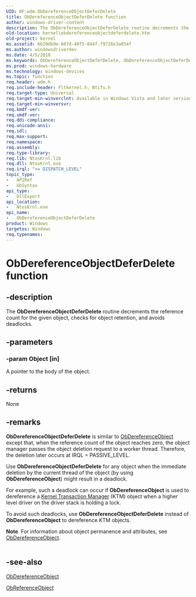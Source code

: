 ```yaml
---
UID: NF:wdm.ObDereferenceObjectDeferDelete
title: ObDereferenceObjectDeferDelete function
author: windows-driver-content
description: The ObDereferenceObjectDeferDelete routine decrements the reference count for the given object, checks for object retention, and avoids deadlocks.
old-location: kernel\obdereferenceobjectdeferdelete.htm
old-project: kernel
ms.assetid: 6b20db9e-807d-40f5-844f-f9726e3a854f
ms.author: windowsdriverdev
ms.date: 4/5/2018
ms.keywords: ObDereferenceObjectDeferDelete, ObDereferenceObjectDeferDelete routine [Kernel-Mode Driver Architecture], k107_d20a8bd1-feff-4c48-8c6f-ccf8a119281b.xml, kernel.obdereferenceobjectdeferdelete, wdm/ObDereferenceObjectDeferDelete
ms.prod: windows-hardware
ms.technology: windows-devices
ms.topic: function
req.header: wdm.h
req.include-header: Fltkernel.h, Ntifs.h
req.target-type: Universal
req.target-min-winverclnt: Available in Windows Vista and later versions of Windows operating systems.
req.target-min-winversvr: 
req.kmdf-ver: 
req.umdf-ver: 
req.ddi-compliance: 
req.unicode-ansi: 
req.idl: 
req.max-support: 
req.namespace: 
req.assembly: 
req.type-library: 
req.lib: NtosKrnl.lib
req.dll: NtosKrnl.exe
req.irql: "<= DISPATCH_LEVEL"
topic_type:
-	APIRef
-	kbSyntax
api_type:
-	DllExport
api_location:
-	NtosKrnl.exe
api_name:
-	ObDereferenceObjectDeferDelete
product: Windows
targetos: Windows
req.typenames: 
---
```


# ObDereferenceObjectDeferDelete function


## -description


The <b>ObDereferenceObjectDeferDelete</b> routine decrements the reference count for the given object, checks for object retention, and avoids deadlocks.


## -parameters




### -param Object [in]

A pointer to the body of the object.


## -returns



None




## -remarks



<b>ObDereferenceObjectDeferDelete</b> is similar to <a href="https://msdn.microsoft.com/library/windows/hardware/ff557724">ObDereferenceObject</a> except that, when the reference count of the object reaches zero, the object manager passes the object deletion request to a worker thread. Therefore, the deletion later occurs at IRQL = PASSIVE_LEVEL.

Use <b>ObDereferenceObjectDeferDelete</b> for any object when the immediate deletion by the current thread of the object (by using <b>ObDereferenceObject</b>) might result in a deadlock.

For example, such a deadlock can occur if <b>ObDereferenceObject</b> is used to dereference a <a href="https://msdn.microsoft.com/b558ace9-b416-4572-ac94-58a083c9d33b">Kernel Transaction Manager</a> (KTM) object when a higher level driver on the driver stack is holding a lock.

To avoid such deadlocks, use <b>ObDereferenceObjectDeferDelete</b> instead of <b>ObDereferenceObject</b> to dereference KTM objects.

<div class="alert"><b>Note</b>  For information about object permanence and attributes, see <a href="https://msdn.microsoft.com/library/windows/hardware/ff557724">ObDereferenceObject</a>.</div>
<div> </div>



## -see-also




<a href="https://msdn.microsoft.com/library/windows/hardware/ff557724">ObDereferenceObject</a>



<a href="https://msdn.microsoft.com/library/windows/hardware/ff558678">ObReferenceObject</a>
 

 

